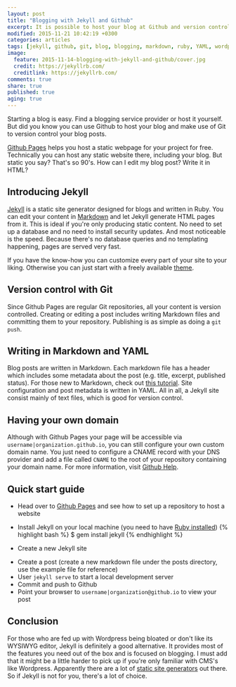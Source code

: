 ```yaml
---
layout: post
title: "Blogging with Jekyll and Github"
excerpt: It is possible to host your blog at Github and version control your blog posts with Git. Here's how.
modified: 2015-11-21 10:42:19 +0300
categories: articles
tags: [jekyll, github, git, blog, blogging, markdown, ruby, YAML, wordpress]
image:
  feature: 2015-11-14-blogging-with-jekyll-and-github/cover.jpg
  credit: https://jekyllrb.com/
  creditlink: https://jekyllrb.com/
comments: true
share: true
published: true
aging: true
---
```


Starting a blog is easy. Find a blogging service provider or host it yourself. But did you know you can use Github to host your blog and make use of Git to version control your blog posts.

[Github Pages](https://pages.github.com/) helps you host a static webpage for your project for free. Technically you can host any static website there, including your blog. But static you say? That's so 90's. How can I edit my blog post? Write it in HTML?

## Introducing Jekyll

[Jekyll](https://jekyllrb.com/ "Jekyll homepage") is a static site generator designed for blogs and written in Ruby. You can edit your content in [Markdown](https://daringfireball.net/projects/markdown/) and let Jekyll generate HTML pages from it. This is ideal if you're only producing static content. No need to set up a database and no need to install security updates. And most noticeable is the speed. Because there's no database queries and no templating happening, pages are served very fast.

If you have the know-how you can customize every part of your site to your liking. Otherwise you can just start with a freely available [theme](http://jekyllthemes.org/ "Jekyll themes").

## Version control with Git

Since Github Pages are regular Git repositories, all your content is version controlled. Creating or editing a post includes writing Markdown files and committing them to your repository. Publishing is as simple as doing a `git push`.

## Writing in Markdown and YAML

Blog posts are written in Markdown. Each markdown file has a header which includes some metadata about the post (e.g. title, excerpt, published status). For those new to Markdown, check out [this tutorial](https://www.youtube.com/watch?v=6A5EpqqDOdk "Markdown tutorial"). Site configuration and post metadata is written in YAML. All in all, a Jekyll site consist mainly of text files, which is good for version control.

## Having your own domain

Although with Github Pages your page will be accessible via `username|organization.github.io`, you can still configure your own custom domain name. You just need to configure a CNAME record with your DNS provider and add a file called `CNAME` to the root of your repository containing your domain name. For more information, visit [Github Help](https://help.github.com/articles/setting-up-a-custom-domain-with-github-pages/ "Gihtub Help page").

## Quick start guide

* Head over to [Github Pages](https://pages.github.com/ "Github Pages") and see how to set up a repository to host a website
* Install Jekyll on your local machine (you need to have [Ruby installed](https://www.ruby-lang.org/en/documentation/installation/ "Instructions on how to install ruby"))
{% highlight bash %}
$ gem install jekyll
{% endhighlight %}

* Create a new Jekyll site
<script type="text/javascript" src="https://asciinema.org/a/2j4jw72mql1czu1vdkveywd0q.js" id="asciicast-2j4jw72mql1czu1vdkveywd0q" async></script>

* Create a post (create a new markdown file under the posts directory, use the example file for reference)
* User `jekyll serve` to start a local development server
* Commit and push to Github
* Point your browser to `username|organization@github.io` to view your post

## Conclusion

For those who are fed up with Wordpress being bloated or don't like its WYSIWYG editor, Jekyll is definitely a good alternative. It provides most of the features you need out of the box and is focused on blogging. I must add that it might be a little harder to pick up if you're only familiar with CMS's like Wordpress. Apparently there are a lot of [static site generators](https://www.staticgen.com/ "List of static site generators") out there. So if Jekyll is not for you, there's a lot of choice.
